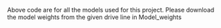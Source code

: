 Above code are for all the models used for this project.
Please download the model weights from the given drive line in Model_weights
